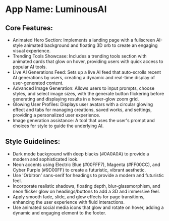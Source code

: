 # **App Name**: LuminousAI

## Core Features:

- Animated Hero Section: Implements a landing page with a fullscreen AI-style animated background and floating 3D orb to create an engaging visual experience.
- Trending Tools Showcase: Includes a trending tools section with animated cards that glow on hover, providing users with quick access to popular AI tools.
- Live AI Generations Feed: Sets up a live AI feed that auto-scrolls recent AI generations by users, creating a dynamic and real-time display of user-generated content.
- Advanced Image Generation: Allows users to input prompts, choose styles, and select image sizes, with the generate button flickering before generating and displaying results in a hover-glow zoom grid.
- Glowing User Profiles: Displays user avatars with a circular glowing effect and tabs for managing creations, saved works, and settings, providing a personalized user experience.
- Image generation assistance: A tool that uses the user's prompt and choices for style to guide the underlying AI.

## Style Guidelines:

- Dark mode background with deep blacks (#0A0A0A) to provide a modern and sophisticated look.
- Neon accents using Electric Blue (#00FFF7), Magenta (#FF00CC), and Cyber Purple (#9D00FF) to create a futuristic, vibrant aesthetic.
- Use 'Orbitron' sans-serif for headings to provide a modern and futuristic feel.
- Incorporate realistic shadows, floating depth, blur-glassmorphism, and neon flicker glow on headings/buttons to add a 3D and immersive feel.
- Apply smooth fade, slide, and glow effects for page transitions, enhancing the user experience with fluid interactions.
- Use animated social media icons that glow and rotate on hover, adding a dynamic and engaging element to the footer.